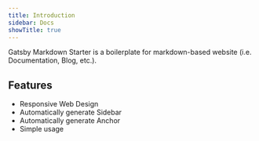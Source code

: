 ```yaml
---
title: Introduction
sidebar: Docs
showTitle: true
---
```

Gatsby Markdown Starter is a boilerplate for markdown-based website (i.e. Documentation, Blog, etc.).

## Features

* Responsive Web Design
* Automatically generate Sidebar
* Automatically generate Anchor
* Simple usage
